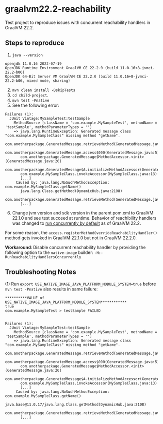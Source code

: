 # graalvm22.2-reachability

Test project to reproduce issues with concurrent reachability handlers in GraalVM 22.2.

## Steps to reproduce
1) `java --version`
```
openjdk 11.0.16 2022-07-19
OpenJDK Runtime Environment GraalVM CE 22.2.0 (build 11.0.16+8-jvmci-22.2-b06)
OpenJDK 64-Bit Server VM GraalVM CE 22.2.0 (build 11.0.16+8-jvmci-22.2-b06, mixed mode, sharing)
```
2) `mvn clean install -DskipTests`
3) `cd child-project`.
4) `mvn test -Pnative`
5) See the following error:
```
Failures (1):
  JUnit Vintage:MySampleTest:testSample
    MethodSource [className = 'com.example.MySampleTest', methodName = 'testSample', methodParameterTypes = '']
    => java.lang.RuntimeException: Generated message class "com.example.MySampleClass" missing method "getName".
       com.anotherpackage.GeneratedMessage.retrieveMethod(GeneratedMessage.java:31)
       com.anotherpackage.GeneratedMessage.access$000(GeneratedMessage.java:5)
       com.anotherpackage.GeneratedMessage$MethodAccessor.<init>(GeneratedMessage.java:20)
       com.anotherpackage.GeneratedMessage$A.initializeMethodAccessor(GeneratedMessage.java:11)
       com.example.MySampleClass.invokeAccessor(MySampleClass.java:13)
       [...]
     Caused by: java.lang.NoSuchMethodException: com.example.MySampleClass.getName()
       java.lang.Class.getMethod(DynamicHub.java:2108)
       com.anotherpackage.GeneratedMessage.retrieveMethod(GeneratedMessage.java:28)
       [...]
```
6) Change jvm version and sdk version in the parent pom.xml to GraalVM 22.1.0 and see test succeed at runtime.
Behavior of reachibility handlers was changed to [run concurrently by default](https://github.com/oracle/graal/blob/8eca77b66a2d29a02aab7e963a4e84ee34dcad0c/substratevm/src/com.oracle.svm.hosted/src/com/oracle/svm/hosted/ConcurrentReachabilityHandler.java#L50) as of GraalVM 22.2. 


For some reason, the `access.registerMethodOverrideReachabilityHandler()` method gets invoked in GraalVM 22.1.0 but not in GraalVM 22.2.0.

**Workaround**: Disable concurrent reachability handler by providing the following option to the `native-image` builder:
`-H:-RunReachabilityHandlersConcurrently`


## Troubleshooting Notes

(1) Run `export USE_NATIVE_IMAGE_JAVA_PLATFORM_MODULE_SYSTEM=true` before `mvn test -Pnative` also results in same failure:
```
**********VALUE of USE_NATIVE_IMAGE_JAVA_PLATFORM_MODULE_SYSTEM************
true
com.example.MySampleTest > testSample FAILED


Failures (1):
  JUnit Vintage:MySampleTest:testSample
    MethodSource [className = 'com.example.MySampleTest', methodName = 'testSample', methodParameterTypes = '']
    => java.lang.RuntimeException: Generated message class "com.example.MySampleClass" missing method "getName".
       com.anotherpackage.GeneratedMessage.retrieveMethod(GeneratedMessage.java:31)
       com.anotherpackage.GeneratedMessage.access$000(GeneratedMessage.java:5)
       com.anotherpackage.GeneratedMessage$MethodAccessor.<init>(GeneratedMessage.java:20)
       com.anotherpackage.GeneratedMessage$A.initializeMethodAccessor(GeneratedMessage.java:11)
       com.example.MySampleClass.invokeAccessor(MySampleClass.java:13)
       [...]
     Caused by: java.lang.NoSuchMethodException: com.example.MySampleClass.getName()
       java.base@11.0.17/java.lang.Class.getMethod(DynamicHub.java:2108)
       com.anotherpackage.GeneratedMessage.retrieveMethod(GeneratedMessage.java:28)
       [...]
```
